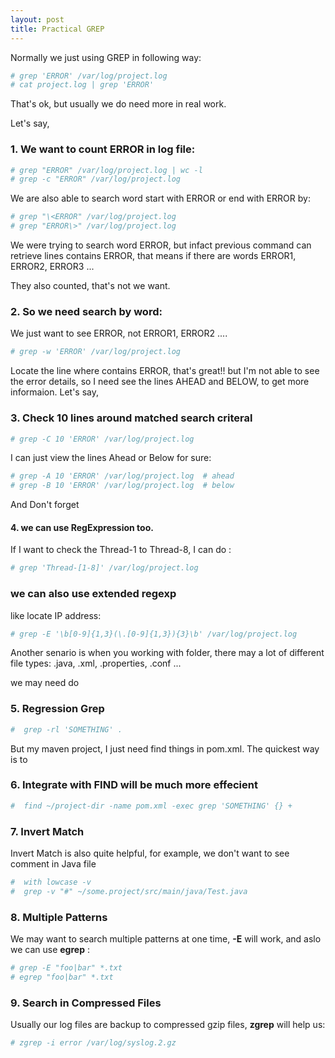 ```yaml
---
layout: post
title: Practical GREP
---
```


Normally we just using GREP in following way:

```bash
# grep 'ERROR' /var/log/project.log
# cat project.log | grep 'ERROR'
```
That's ok, but usually we do need more in real work.

Let's say, 

### 1. We want to count ERROR in log file:

```bash
# grep "ERROR" /var/log/project.log | wc -l
# grep -c "ERROR" /var/log/project.log 
```

We are also able to search word start with ERROR or end with ERROR by:

```bash
# grep "\<ERROR" /var/log/project.log
# grep "ERROR\>" /var/log/project.log
```

We were trying to search word ERROR, but infact previous command can retrieve lines contains  ERROR, that means if there are words ERROR1, ERROR2, ERROR3 ... 

They also counted, that's not we want.

### 2. So we need search by word:

We just want to see ERROR, not ERROR1, ERROR2 ....

```bash
# grep -w 'ERROR' /var/log/project.log
```

Locate the line where contains ERROR, that's great!! but I'm not able to see the error details, so I need see the lines AHEAD and BELOW, to get more informaion. Let's say,

### 3. Check 10 lines around matched search criteral

```bash
# grep -C 10 'ERROR' /var/log/project.log
```
I can just view the lines Ahead or Below for sure:

```bash
# grep -A 10 'ERROR' /var/log/project.log  # ahead
# grep -B 10 'ERROR' /var/log/project.log  # below
```

And Don't forget 

#### 4. we can use RegExpression too. 

If I want to check the Thread-1 to Thread-8, I can do :

```bash
# grep 'Thread-[1-8]' /var/log/project.log
```
### we can also use extended regexp

like locate IP address:

```bash
# grep -E '\b[0-9]{1,3}(\.[0-9]{1,3}){3}\b' /var/log/project.log
```

Another senario is when you working with folder, there may a lot of different file types: .java, .xml, .properties, .conf ...

we may need do
### 5. Regression Grep
```bash
#  grep -rl 'SOMETHING' .
```

But my maven project, I just need find things in pom.xml. The quickest way is to 

### 6. Integrate with FIND will be much more effecient

```bash
#  find ~/project-dir -name pom.xml -exec grep 'SOMETHING' {} +
```
### 7. Invert Match

Invert Match is also quite helpful, for example, we don't want to see comment in Java file

```bash
#  with lowcase -v
#  grep -v "#" ~/some.project/src/main/java/Test.java
```

### 8. Multiple Patterns

We may want to search multiple patterns at one time, **-E** will work, and aslo we can use **egrep** :

```bash
# grep -E "foo|bar" *.txt
# egrep "foo|bar" *.txt
```

### 9. Search in Compressed Files

Usually our log files are backup to compressed gzip files, **zgrep** will help us:

```bash
# zgrep -i error /var/log/syslog.2.gz
```

